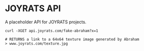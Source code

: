 JOYRATS API
===========


A placeholder API for JOYRATS projects.


```
curl -XGET api.joyrats.com/fake-abraham?x=1

# RETURNS a link to a 64x64 texture image generated by Abraham
> www.joyrats.com/texture.jpg
```
